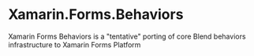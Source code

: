 Xamarin.Forms.Behaviors
=======================

Xamarin Forms Behaviors is a "tentative" porting of core Blend behaviors infrastructure to Xamarin Forms Platform
